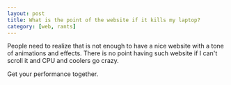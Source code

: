 ```yaml
---
layout: post
title: What is the point of the website if it kills my laptop?
category: [web, rants]
---
```


People need to realize that is not enough to have a nice website with a tone of animations and effects.
There is no point having such website if I can't scroll it and CPU and coolers go crazy.

Get your performance together.
